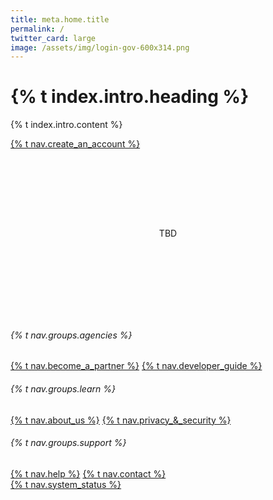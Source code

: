 ```yaml
---
title: meta.home.title
permalink: /
twitter_card: large
image: /assets/img/login-gov-600x314.png
---
```


<div id="intro-header" class="bg-navy">
  <div class="container cntnr-wide px2 py3 sm-py4 clearfix">
    <div class="sm-col sm-col-7">
      <h1 class="mt0 mb2 white">{% t index.intro.heading %}</h1>
      <p class="m0 white fs-20p">{% t index.intro.content %}</p>
      <a href="#" class="usa-button create-account-btn-link">{% t nav.create_an_account %}</a>
    </div>
  </div>
</div>

<div class="bg-white" style="padding:9em 0; text-align:center">
  TBD
</div>

<div class="bg-lightest-blue pre-footer-nav">
  <nav>
    <div class="grid">
      <section>
        <h6>{% t nav.groups.agencies %}</h6>
        <a class="h6" href="#">{% t nav.become_a_partner %}</a>
        <a class="h6" href="#">{% t nav.developer_guide %}</a>
      </section>
      <section>
        <h6>{% t nav.groups.learn %}</h6>
        <a class="h6" href="#">{% t nav.about_us %}</a>
        <a class="h6" href="#">{% t nav.privacy_&_security %}</a>
      </section>
      <section>
        <h6>{% t nav.groups.support %}</h6>
        <a class="h6" href="#">{% t nav.help %}</a>
        <a class="h6" href="#">{% t nav.contact %}</a>
      </section>
    </div>
    <div class="system-status">
      <a class="small-text" href="https://logingov.statuspage.io/uptime">{% t nav.system_status %}</a>
    </div>
  </nav>
</div>
